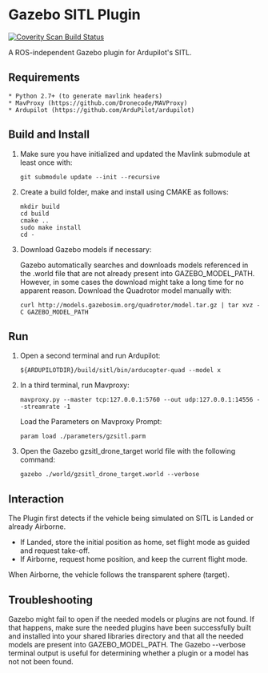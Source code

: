 # Gazebo SITL Plugin #

<a href="https://scan.coverity.com/projects/01org-gazebo-sitl">
  <img alt="Coverity Scan Build Status"
       src="https://scan.coverity.com/projects/8893/badge.svg"/>
</a>

A ROS-independent Gazebo plugin for Ardupilot's SITL.

## Requirements ##
    * Python 2.7+ (to generate mavlink headers)
    * MavProxy (https://github.com/Dronecode/MAVProxy)
    * Ardupilot (https://github.com/ArduPilot/ardupilot)

## Build and Install ##

1. Make sure you have initialized and updated the Mavlink submodule at least
once with:

    ```
    git submodule update --init --recursive
    ```
2. Create a build folder, make and install using CMAKE as follows:

    ```
    mkdir build
    cd build
    cmake ..
    sudo make install
    cd -
    ```

3. Download Gazebo models if necessary:

    Gazebo automatically searches and downloads models referenced in the .world
    file that are not already present into GAZEBO_MODEL_PATH.
    However, in some cases the download might take a long
    time for no apparent reason. Download the Quadrotor model manually with:

    ```
    curl http://models.gazebosim.org/quadrotor/model.tar.gz | tar xvz -C GAZEBO_MODEL_PATH
    ```

## Run ##

1. Open a second terminal and run Ardupilot:

    ```
    ${ARDUPILOTDIR}/build/sitl/bin/arducopter-quad --model x
    ```

2. In a third terminal, run Mavproxy:

    ```
    mavproxy.py --master tcp:127.0.0.1:5760 --out udp:127.0.0.1:14556 --streamrate -1
    ```

    Load the Parameters on Mavproxy Prompt:

    ```
    param load ./parameters/gzsitl.parm
    ```

3. Open the Gazebo gzsitl_drone_target world file with the following command:

    ```
    gazebo ./world/gzsitl_drone_target.world --verbose
    ```

## Interaction ##

The Plugin first detects if the vehicle being simulated on SITL is Landed or
already Airborne.
 - If Landed, store the initial position as home, set flight mode as guided
   and request take-off.
 - If Airborne, request home position, and keep the current flight mode.

When Airborne, the vehicle follows the transparent sphere (target).

## Troubleshooting ##

Gazebo might fail to open if the needed models or plugins are not found. If
that happens, make sure the needed plugins have been successfully built and
installed into your shared libraries directory and that all the needed models
are present into GAZEBO_MODEL_PATH. The Gazebo --verbose terminal output is
useful for determining whether a plugin or a model has not not been found.


